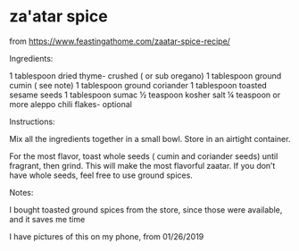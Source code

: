 # za'atar spice

from https://www.feastingathome.com/zaatar-spice-recipe/

Ingredients:

1 tablespoon dried thyme- crushed ( or sub oregano)
1 tablespoon ground cumin ( see note)
1 tablespoon ground coriander
1 tablespoon toasted  sesame seeds
1 tablespoon sumac
½ teaspoon kosher salt
¼ teaspoon or more aleppo chili flakes- optional

Instructions:

Mix all the ingredients together in a small bowl. Store in an airtight container.

For the most flavor, toast whole seeds ( cumin and coriander seeds) until fragrant, then grind.  This will make the most flavorful  zaatar. If you don’t have whole seeds, feel free to use ground spices.

Notes:

I bought toasted ground spices from the store, since those were available, and it saves me time

I have pictures of this on my phone, from 01/26/2019
